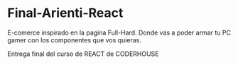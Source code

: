 # Final-Arienti-React

E-comerce inspirado en la pagina Full-Hard. Donde vas a poder armar tu PC gamer con los componentes que vos quieras.

Entrega final del curso de REACT de CODERHOUSE 

